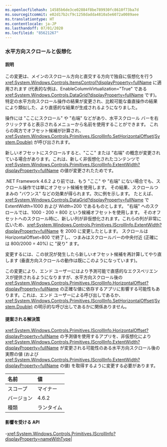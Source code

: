 ```yaml
---
ms.openlocfilehash: 14585b6de3ce02884f8be789930fc8610f73ba7d
ms.sourcegitcommit: e02d17b2cf9c1258dadda4810a5e6072a0089aee
ms.translationtype: HT
ms.contentlocale: ja-JP
ms.lasthandoff: 07/01/2020
ms.locfileid: "85621267"
---
```

### <a name="horizontal-scrolling-and-virtualization"></a>水平方向スクロールと仮想化

#### <a name="details"></a>説明

この変更は、メインのスクロール方向と直交する方向で独自に仮想化を行う <xref:System.Windows.Controls.ItemsControl?displayProperty=fullName> に適用されます (代表的な例は、EnableColumnVirtualization=&quot;True&quot; である <xref:System.Windows.Controls.DataGrid?displayProperty=fullName> です)。  特定の水平方向スクロール操作の結果が変更され、比較可能な垂直操作の結果により類似した、より直感的な結果が生成されるようになりました。<p/>操作には &quot;ここにスクロール&quot; や &quot;右端&quot; などがあり、水平スクロール バーを右クリックすると表示されるメニューから名前を使用することができます。  これらの両方でオフセット候補が計算され、<xref:System.Windows.Controls.Primitives.IScrollInfo.SetHorizontalOffset(System.Double)> が呼び出されます。<p/>新しいオフセットにスクロールすると、&quot;ここ&quot; または &quot;右端&quot; の概念が変更されている場合があります。これは、新しく非仮想化されたコンテンツで <xref:System.Windows.Controls.Primitives.IScrollInfo.ExtentWidth?displayProperty=fullName> の値が変更されたためです。<p/>.NET Framework 4.6.2 より前では、もう &quot;ここ&quot; や &quot;右端&quot; にない場合でも、スクロール操作では単にオフセット候補を使用します。  その結果、スクロールつまみの &quot;バウンス&quot; などの効果が得られます。次に例を示します。 たとえば、<xref:System.Windows.Controls.DataGrid?displayProperty=fullName> で ExtentWidth=1000 および Width=200 であるものとします。  &quot;右端&quot; へのスクロールでは、1000 - 200 = 800 という候補オフセットを使用します。  そのオフセットへのスクロール時に、新しい列が非仮想化されます。これらの列が非常に広いため、<xref:System.Windows.Controls.Primitives.IScrollInfo.ExtentWidth?displayProperty=fullName> を 2000 に変更したとします。  スクロールは HorizontalOffset=800 で終了し、つまみはスクロールバーの中央付近 (正確には 800/2000 = 40%) に &quot;戻り&quot; ます。<p/>変更するには、この状況が発生したら新しいオフセット候補を再計算してやり直します (垂直方向スクロールの動作は既にこのようになっています)。 <p/>この変更により、エンド ユーザーにはより予測可能で直感的なエクスペリエンスが提供されるようになりますが、水平方向スクロール後の <xref:System.Windows.Controls.Primitives.IScrollInfo.HorizontalOffset?displayProperty=fullName> の正確な値に依存するアプリに影響する可能性もあります。これは、エンド ユーザーによる呼び出しであるか、<xref:System.Windows.Controls.Primitives.IScrollInfo.SetHorizontalOffset(System.Double)> の明示的な呼び出しであるかに関係ありません。

#### <a name="suggestion"></a>提案される解決策

<xref:System.Windows.Controls.Primitives.IScrollInfo.HorizontalOffset?displayProperty=fullName> の予測値を使用するアプリを、非仮想化により <xref:System.Windows.Controls.Primitives.IScrollInfo.ExtentWidth?displayProperty=fullName> が変更される可能性のある水平方向スクロール後の実際の値 (および <xref:System.Windows.Controls.Primitives.IScrollInfo.ExtentWidth?displayProperty=fullName> の値) を取得するように変更する必要があります。

| 名前    | 値       |
|:--------|:------------|
| スコープ   |マイナー|
|バージョン|4.6.2|
|種類|ランタイム

#### <a name="affected-apis"></a>影響を受ける API

-<xref:System.Windows.Controls.Primitives.IScrollInfo?displayProperty=nameWithType></li></ul>|
